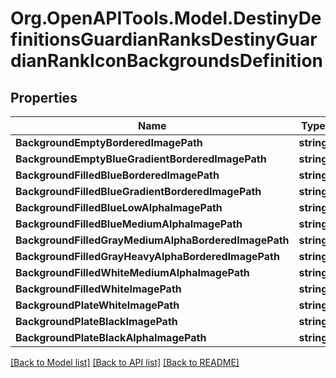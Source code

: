 # Org.OpenAPITools.Model.DestinyDefinitionsGuardianRanksDestinyGuardianRankIconBackgroundsDefinition

## Properties

Name | Type | Description | Notes
------------ | ------------- | ------------- | -------------
**BackgroundEmptyBorderedImagePath** | **string** |  | [optional] 
**BackgroundEmptyBlueGradientBorderedImagePath** | **string** |  | [optional] 
**BackgroundFilledBlueBorderedImagePath** | **string** |  | [optional] 
**BackgroundFilledBlueGradientBorderedImagePath** | **string** |  | [optional] 
**BackgroundFilledBlueLowAlphaImagePath** | **string** |  | [optional] 
**BackgroundFilledBlueMediumAlphaImagePath** | **string** |  | [optional] 
**BackgroundFilledGrayMediumAlphaBorderedImagePath** | **string** |  | [optional] 
**BackgroundFilledGrayHeavyAlphaBorderedImagePath** | **string** |  | [optional] 
**BackgroundFilledWhiteMediumAlphaImagePath** | **string** |  | [optional] 
**BackgroundFilledWhiteImagePath** | **string** |  | [optional] 
**BackgroundPlateWhiteImagePath** | **string** |  | [optional] 
**BackgroundPlateBlackImagePath** | **string** |  | [optional] 
**BackgroundPlateBlackAlphaImagePath** | **string** |  | [optional] 

[[Back to Model list]](../README.md#documentation-for-models) [[Back to API list]](../README.md#documentation-for-api-endpoints) [[Back to README]](../README.md)

